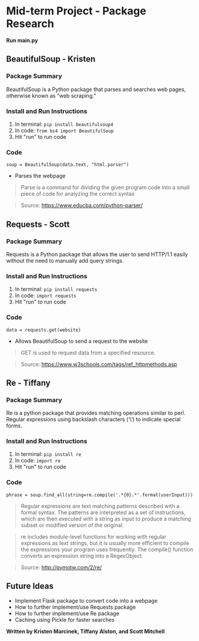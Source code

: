 # Mid-term Project - Package Research
**Run main.py**

## BeautifulSoup - Kristen
### Package Summary

BeautifulSoup is a Python package that parses and searches web pages, otherwise known as “web scraping.”

### Install and Run Instructions

1. In terminal: `pip install beautifulsoup4`
2. In code: `from bs4 import BeautifulSoup`
3. Hit "run" to run code

### Code

`soup = BeautifulSoup(data.text, "html.parser")`
- Parses the webpage
> Parse is a command for dividing the given program code into a small piece of code for analyzing the correct syntax 

> Source: https://www.educba.com/python-parser/

## Requests - Scott
### Package Summary

Requests is a Python package that allows the user to send HTTP/1.1 easily without the need to manually add query strings.

### Install and Run Instructions

1. In terminal: `pip install requests`
2. In code: `import requests`
3. Hit "run" to run code

### Code

`data = requests.get(website) `
- Allows BeautifulSoup to send a request to the website
> GET is used to request data from a specified resource.

> Source: https://www.w3schools.com/tags/ref_httpmethods.asp 

## Re - Tiffany
### Package Summary

Re is a python package that provides matching operations similar to perl. Regular expressions using backslash characters (‘\’) to indicate special forms.

### Install and Run Instructions

1. In terminal: `pip install re`
2. In code: `import re`
3. Hit "run" to run code

### Code

`phrase = soup.find_all(string=re.compile('.*{0}.*'.format(userInput)))`
> Regular expressions are text matching patterns described with a formal syntax. The patterns are interpreted as a set of instructions, which are then executed with a string as input to produce a matching subset or modified version of the original.

> re includes module-level functions for working with regular expressions as text strings, but it is usually more efficient to compile the expressions your program uses frequently. The compile() function converts an expression string into a RegexObject.

> Source: http://pymotw.com/2/re/

## Future Ideas

- Implement Flask package to convert code into a webpage
- How to further implement/use Requests package
- How to further implement/use Re package
- Caching using Pickle for faster searches

**Written by Kristen Marcinek, Tiffany Alston, and Scott Mitchell**

